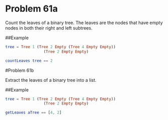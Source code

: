 # Problem 61a

Count the leaves of a binary tree. The leaves are the nodes that have empty nodes in both their right and left subtrees.

##Example
```elm
tree = Tree 1 (Tree 2 Empty (Tree 4 Empty Empty))
                 (Tree 2 Empty Empty)

countLeaves tree == 2   
```


#Problem 61b

Extract the leaves of a binary tree into a list.

##Example
```elm
tree = Tree 1 (Tree 2 Empty (Tree 4 Empty Empty))
                 (Tree 2 Empty Empty)

getLeaves aTree == [4, 2]
```
